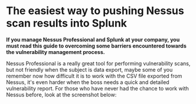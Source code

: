 # The easiest way to pushing Nessus scan results into Splunk

**If you manage Nessus Professional and Splunk at your company, you must read this guide to overcoming some barriers encountered towards the vulnerability management process.**

Nessus Professional is a really great tool for performing vulnerability scans, but not friendly when the subject is data export, maybe some of you remember now how difficult it is to work with the CSV file exported from Nessus, it's even harder when the boss needs a quick and detailed vulnerability report. For those who have never had the chance to work with Nessus before, look at the screenshot below:





